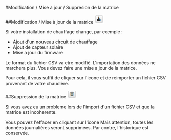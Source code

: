 #Modification / Mise à jour / Suppresion de la matrice

##Modification / Mise à jour  de la matrice ![update](/wiki/oko/w-0320-oko.png)

Si votre installation de chauffage change, par exemple :

* Ajout d'un nouveau circuit de chauffage
* Ajout de capteur solaire
* Mise a jour du firmware


Le format du fichier CSV va etre modifié. L'importation des données ne marchera plus.
Vous devez faire une mise a jour de la matrice. 

Pour cela, il vous suffit de cliquer sur l'icone  et de reimporter un fichier CSV provenant de votre chaudière.


##Suppression de la matrice ![delete](/wiki/oko/w-0330-oko.png)

Si vous avez eu un probleme lors de l'import d'un fichier CSV et que la matrice est incoherente. 

Vous pouvez l'effacer en cliquant sur l'icone 
Mais attention, toutes les données journalières seront supprimées. Par contre, l'historique est conservée.
